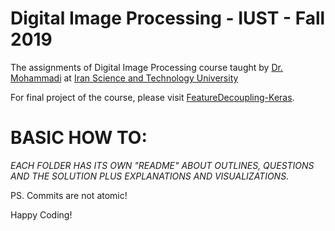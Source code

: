 # Digital Image Processing - IUST - Fall 2019
The assignments of Digital Image Processing course taught by [Dr. Mohammadi](http://webpages.iust.ac.ir/mrmohammadi/index.html) at [Iran Science and Technology University](http://iust.ac.ir)

For final project of the course, please visit [FeatureDecoupling-Keras](https://github.com/iust-projects/FeatureDecoupling-Keras).


# BASIC HOW TO:
*EACH FOLDER HAS ITS OWN "README" ABOUT OUTLINES, QUESTIONS AND THE SOLUTION PLUS EXPLANATIONS AND VISUALIZATIONS.*

PS. Commits are not atomic!

Happy Coding!
